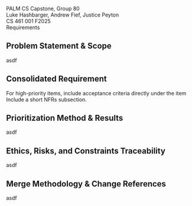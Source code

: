 PALM CS Capstone, Group 80  
Luke Hashbarger, Andrew Fief, Justice Peyton  
CS 461 001 F2025  
Requirements  


## Problem Statement & Scope
asdf
## Consolidated Requirement
For high-priority items, include acceptance criteria directly under the item
Include a short NFRs subsection.
## Prioritization Method & Results
asdf
## Ethics, Risks, and Constraints Traceability
asdf
## Merge Methodology & Change References
asdf 
